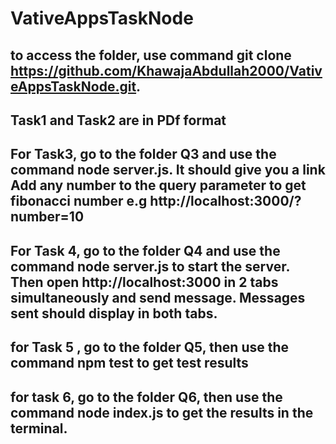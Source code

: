# VativeAppsTaskNode

## to access the folder, use command git clone https://github.com/KhawajaAbdullah2000/VativeAppsTaskNode.git.
## Task1 and Task2 are in PDf format
## For Task3, go to the folder Q3 and use the command node server.js. It should give you a link Add any number to the query parameter to get fibonacci number e.g http://localhost:3000/?number=10

## For Task 4, go to the folder Q4 and use the command node server.js to start the server. Then open http://localhost:3000 in 2 tabs simultaneously and send message. Messages sent should display in both tabs.

## for Task 5 , go to the folder Q5, then use the command npm test to get test results

## for task 6, go to the folder Q6, then use the command node index.js to get the results in the terminal.
